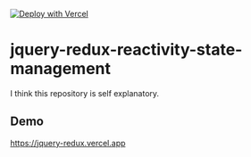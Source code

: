 [![Deploy with Vercel](https://vercel.com/button)](https://vercel.com/new/clone?repository-url=https%3A%2F%2Fgithub.com%2Fsonyarianto%2Fjquery-redux-reactivity-state-management)
# jquery-redux-reactivity-state-management

I think this repository is self explanatory.

## Demo

https://jquery-redux.vercel.app
